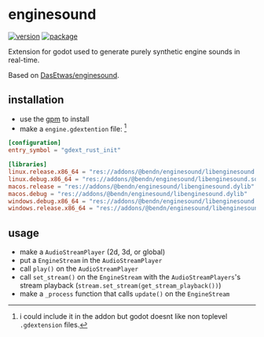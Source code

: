 # enginesound

[![version](https://img.shields.io/badge/4.x-blue?logo=godot-engine&logoColor=white&label=godot&style=for-the-badge)](https://godotengine.org "Made with godot")
[![package](https://img.shields.io/npm/v/@bendn/enginesound?label=version&style=for-the-badge)](https://www.npmjs.com/package/@bendn/enginesound)

Extension for godot used to generate purely synthetic engine sounds in real-time.

Based on [DasEtwas/enginesound](https://github.com/DasEtwas/enginesound).

## installation

- use the [gpm](https://github.com/godot-package-manager/cli) to install
- make a `engine.gdextention` file: [^1]
```toml
[configuration]
entry_symbol = "gdext_rust_init"

[libraries]
linux.release.x86_64 = "res://addons/@bendn/enginesound/libenginesound.so"
linux.debug.x86_64 = "res://addons/@bendn/enginesound/libenginesound.so"
macos.release = "res://addons/@bendn/enginesound/libenginesound.dylib"
macos.debug = "res://addons/@bendn/enginesound/libenginesound.dylib"
windows.debug.x86_64 = "res://addons/@bendn/enginesound/libenginesound.dll"
windows.release.x86_64 = "res://addons/@bendn/enginesound/libenginesound.dll"
```

[^1]: i could include it in the addon but godot doesnt like non toplevel `.gdextension` files.

## usage

- make a `AudioStreamPlayer` (2d, 3d, or global)
- put a `EngineStream` in the `AudioStreamPlayer`
- call `play()` on the `AudioStreamPlayer`
- call `set_stream()` on the `EngineStream` with the `AudioStreamPlayers`'s stream playback (`stream.set_stream(get_stream_playback())`)
- make a `_process` function that calls `update()` on the `EngineStream`
